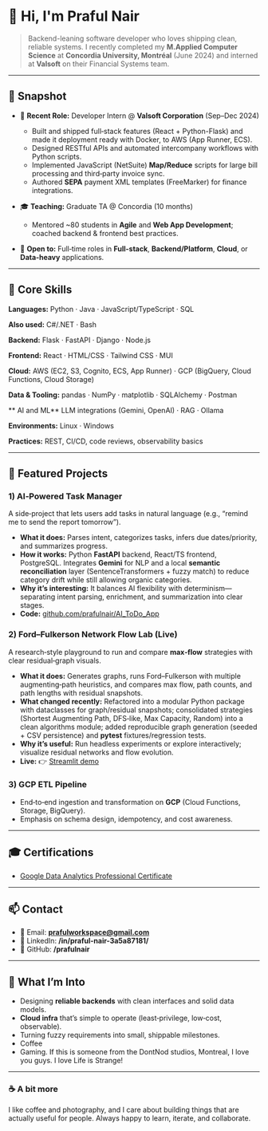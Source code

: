 <!--# 👋 Hi there! I'm Praful Nair

Welcome to my GitHub profile! I recently graduated with a **Master of Applied Computer Science** from **Concordia University, Montreal** (June 2024), and I'm passionate about building scalable, reliable software solutions. Most recently I interned with Valsoft as a Developer with their Financial Systems team to develop and ehance their ERP system. Also did full-stack and some data projects.

---

## 🌟 About Me

- 💼 **Recent Role**: Intern Developer at **Valsoft Corporation, Montreal** (September 2024 - December 2024).
  - Developed and delivered full-stack application in React, Flask (Python), with deployments for AWS infrastructure (App Runner, ECS or manual deployment in EC2.
  - Gained hands-on experience with RESTful APIs, cloud technologies, and enterprise software systems.
  - Wrote Scripts to enhance and automate Intercompany transaction process.
  - Wrote MapReduce Scripts to process large Bill data to synchronize it with third party invoice applications
  - Wrote XML template (and free-marker) for SEPA Transactions. 

- 👨‍🏫 **Teaching Experience**: Graduate Teaching Assistant at Concordia University for 10 months.
  - Mentored over 80 students in **Agile Development** and **Web Application Development**.
  - Guided projects that applied best practices in **backend development** and **frontend design**.

- 🎯 **Currently Seeking**: 
  - Full-time roles in **Software Development**, **Backend Systems**, **Cloud Computing**.

---

## 💻 Technical Skills

### Programming Languages
- **Proficient**: Python, Java, C# (.NET), SQL
- **Familiar**: Shell Scripting, JavaScript, TypeScript

### Frameworks & Technologies
- **Backend**: Python (Flask, Django), Java, Javascript, Node.js
- **Frontend**: React.js, HTML/CSS
- **Cloud Platforms**: AWS (EC2, S3, Cognito), GCP (BigQuery, Cloud Functions, Cloud Storage)
- **Data Tools**: pandas, NumPy, matplotlib

### Environments
- Windows, Linux

---

## 🎓 Certifications & Projects

- **Certifications**:
  - [Google Data Analyst Professional Certification](https://www.coursera.org/professional-certificates/google-data-analytics)

- **Projects**:
- ***Some of the Highligted ones***
  - **DASH Streaming Metrics Project**: Developed a client application that processed live video streaming data with Dynamic Streaming over HTTP technology.
  - **GCP ETL Pipeline**: Built an end-to-end ETL pipeline for data ingestion and processing.
  - **Career Services Platform**: Designed and implemented a web application using **Flask** and **SQLAlchemy**.

---

## 🌱 Interests
- Building **highly reliable and scalable backend systems**.
- Exploring **Cloud Computing** and **Data Engineering**.
- Contributing to **System Security** and **Data Analysis** projects.

---

## 💬 Let’s Connect!

- 📧 Email: [prafulworkspace@gmail.com](mailto:prafulworkspace@gmail.com)
- 🔗 LinkedIn: [linkedin.com/in/praful-nair]([https://www.linkedin.com/in/praful-nair/](https://www.linkedin.com/in/praful-nair-3a5a87181/)
- 🐦 GitHub: [github.com/prafulnair](https://github.com/prafulnair)

---

### 🌟 Fun Fact
I believe in continuous learning and enjoy tackling new challenges, whether it's solving complex coding problems or contributing to impactful projects. I believe whatever we do should help human society in some capacity. I believe in being kind. I like coffee and Photography. 
---->

# 👋 Hi, I'm **Praful Nair**

> Backend-leaning software developer who loves shipping clean, reliable systems. I recently completed my **M.Applied Computer Science** at **Concordia University, Montréal** (June 2024) and interned at **Valsoft** on their Financial Systems team.

---

## 🌟 Snapshot

* 🧰 **Recent Role:** Developer Intern @ **Valsoft Corporation** (Sep–Dec 2024)

  * Built and shipped full‑stack features (React + Python-Flask) and made it deployment ready with Docker, to AWS (App Runner, ECS).
  * Designed RESTful APIs and automated intercompany workflows with Python scripts.
  * Implemented JavaScript (NetSuite) **Map/Reduce** scripts for large bill processing and third‑party invoice sync.
  * Authored **SEPA** payment XML templates (FreeMarker) for finance integrations.
* 🎓 **Teaching:** Graduate TA @ Concordia (10 months)

  * Mentored ~80 students in **Agile** and **Web App Development**; coached backend & frontend best practices.
* 🎯 **Open to:** Full‑time roles in **Full-stack**, **Backend/Platform**, **Cloud**, or **Data‑heavy** applications.

---

## 🧠 Core Skills

**Languages:** Python · Java · JavaScript/TypeScript · SQL 

**Also used:**  C#/.NET · Bash

**Backend:** Flask · FastAPI · Django · Node.js

**Frontend:** React · HTML/CSS · Tailwind CSS · MUI

**Cloud:** AWS (EC2, S3, Cognito, ECS, App Runner) · GCP (BigQuery, Cloud Functions, Cloud Storage)

**Data & Tooling:** pandas · NumPy · matplotlib · SQLAlchemy · Postman

** AI and ML** LLM integrations (Gemini, OpenAI) · RAG · Ollama

**Environments:** Linux · Windows

**Practices:** REST, CI/CD, code reviews, observability basics

---

## 🚀 Featured Projects

### 1) AI‑Powered Task Manager

A side‑project that lets users add tasks in natural language (e.g., “remind me to send the report tomorrow”).

* **What it does:** Parses intent, categorizes tasks, infers due dates/priority, and summarizes progress.
* **How it works:** Python **FastAPI** backend, React/TS frontend, PostgreSQL. Integrates **Gemini** for NLP and a local **semantic reconciliation** layer (SentenceTransformers + fuzzy match) to reduce category drift while still allowing organic categories.
* **Why it’s interesting:** It balances AI flexibility with determinism—separating intent parsing, enrichment, and summarization into clear stages.
* **Code:** [github.com/prafulnair/AI_ToDo_App](https://github.com/prafulnair/AI_ToDo_App)

### 2) Ford–Fulkerson Network Flow Lab (Live)

A research‑style playground to run and compare **max‑flow** strategies with clear residual‑graph visuals.

* **What it does:** Generates graphs, runs Ford–Fulkerson with multiple augmenting‑path heuristics, and compares max flow, path counts, and path lengths with residual snapshots.
* **What changed recently:** Refactored into a modular Python package with dataclasses for graph/residual snapshots; consolidated strategies (Shortest Augmenting Path, DFS‑like, Max Capacity, Random) into a clean algorithms module; added reproducible graph generation (seeded + CSV persistence) and **pytest** fixtures/regression tests.
* **Why it’s useful:** Run headless experiments or explore interactively; visualize residual networks and flow evolution.
* **Live:** 👉 [Streamlit demo](https://praful-ford-fulkerson-network-flow.streamlit.app/)

### 3) GCP ETL Pipeline

* End‑to‑end ingestion and transformation on **GCP** (Cloud Functions, Storage, BigQuery).
* Emphasis on schema design, idempotency, and cost awareness.

---

## 🎓 Certifications

* [Google Data Analytics Professional Certificate](https://www.coursera.org/professional-certificates/google-data-analytics)

---

## 📫 Contact

* 📧 Email: **[prafulworkspace@gmail.com](mailto:prafulworkspace@gmail.com)**
* 🔗 LinkedIn: **/in/praful-nair-3a5a87181/**
* 🐙 GitHub: **/prafulnair**

---

## 🧭 What I’m Into

* Designing **reliable backends** with clean interfaces and solid data models.
* **Cloud infra** that’s simple to operate (least‑privilege, low‑cost, observable).
* Turning fuzzy requirements into small, shippable milestones.
* Coffee
* Gaming. If this is someone from the DontNod studios, Montreal, I love you guys. I love Life is Strange!

---

### ☕ A bit more

I like coffee and photography, and I care about building things that are actually useful for people. Always happy to learn, iterate, and collaborate.

<!---
prafulnair/prafulnair is a ✨ special ✨ repository because its `README.md` (this file) appears on your GitHub profile.
You can click the Preview link to take a look at your changes.
--->
